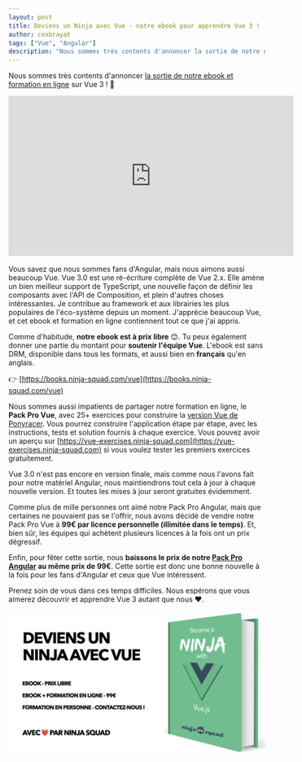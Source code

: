 ```yaml
---
layout: post
title: Deviens un Ninja avec Vue - notre ebook pour apprendre Vue 3 !
author: cexbrayat
tags: ["Vue", "Angular"]
description: "Nous sommes très contents d'annoncer la sortie de notre ebook et formation en ligne sur Vue 3 !"
---
```


Nous sommes très contents d'annoncer [la sortie de notre ebook et formation en ligne](https://twitter.com/cedric_exbrayat/status/1259845862014029826) sur Vue 3 !  🚀

<div class="video-wrapper">
    <iframe width="560" height="315" frameborder="0" allowfullscreen
    src="https://www.youtube.com/embed/hbmYuixz3q8"></iframe>
</div>

Vous savez que nous sommes fans d'Angular, mais nous aimons aussi beaucoup Vue. Vue 3.0 est une ré-écriture complète de Vue 2.x. Elle amène un bien meilleur support de TypeScript,
une nouvelle façon de définir les composants avec l'API de Composition, et plein d'autres choses intéressantes. Je contribue au framework et aux librairies les plus populaires de l'éco-système depuis un moment. J'apprécie beaucoup Vue, et cet ebook et formation en ligne contiennent tout ce que j'ai appris.

Comme d'habitude, **notre ebook est à prix libre** 😊. Tu peux également donner une partie du montant pour **soutenir l'équipe Vue**. L'ebook est sans DRM, disponible dans tous les formats, et aussi bien en **français** qu'en anglais.

👉 [https://books.ninja-squad.com/vue](https://books.ninja-squad.com/vue)


Nous sommes aussi impatients de partager notre formation en ligne, le **Pack Pro Vue**, avec 25+ exercices pour construire la [version Vue de Ponyracer](https://vue-ponyracer.ninja-squad.com).
Vous pourrez construire l'application étape par étape, avec les instructions, tests et solution fournis à chaque exercice. Vous pouvez avoir un aperçu sur [https://vue-exercises.ninja-squad.com](https://vue-exercises.ninja-squad.com) si vous voulez tester les premiers exercices gratuitement.

Vue 3.0 n'est pas encore en version finale, mais comme nous l'avons fait pour notre matériel Angular,
nous maintiendrons tout cela à jour à chaque nouvelle version.
Et toutes les mises à jour seront gratuites évidemment.

Comme plus de mille personnes ont aimé notre Pack Pro Angular, mais que certaines ne pouvaient pas se l'offrir, nous avons décidé de vendre notre Pack Pro Vue à **99€ par licence personnelle (illimitée dans le temps)**. Et, bien sûr, les équipes qui achètent plusieurs licences à la fois ont un prix dégressif.

Enfin, pour fêter cette sortie, nous **baissons le prix de notre [Pack Pro Angular](https://books.ninja-squad.com/angular) au même prix de 99€**. Cette sortie est donc une bonne nouvelle à la fois pour les fans d'Angular et ceux que Vue intéressent.

Prenez soin de vous dans ces temps difficiles. Nous espérons que vous aimerez découvrir et apprendre Vue 3 autant que nous ❤️.

<p style="text-align: center;">
  <a href="https://books.ninja-squad.com/vue">
    <img class="rounded img-fluid" style="max-width: 100%" src="/assets/images/2020-05-12/vue-3-fr.jpeg" alt="Deviens un Ninja avec Vue 3" />
  </a>
</p>
